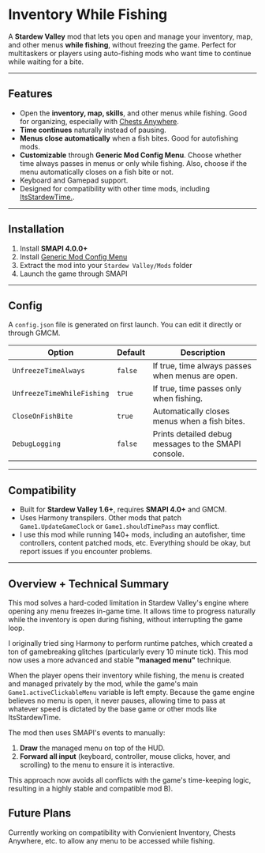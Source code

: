 # Inventory While Fishing

A **Stardew Valley** mod that lets you open and manage your inventory, map, and other menus **while fishing**, without freezing the game. Perfect for multitaskers or players using auto-fishing mods who want time to continue while waiting for a bite.

---

## Features

* Open the **inventory, map, skills**, and other menus while fishing. Good for organizing, especially with [Chests Anywhere](https://www.nexusmods.com/stardewvalley/mods/518).
* **Time continues** naturally instead of pausing.
* **Menus close automatically** when a fish bites. Good for autofishing mods.
* **Customizable** through **Generic Mod Config Menu**. Choose whether time always passes in menus or only while fishing. Also, choose if the menu automatically closes on a fish bite or not.
* Keyboard and Gamepad support.
* Designed for compatibility with other time mods, including [ItsStardewTime.](https://github.com/Enerrex/ItsStardewTime).

---

## Installation
1. Install **SMAPI 4.0.0+**  
2. Install [Generic Mod Config Menu](https://www.nexusmods.com/stardewvalley/mods/5098)  
3. Extract the mod into your `Stardew Valley/Mods` folder  
4. Launch the game through SMAPI

---

## Config
A `config.json` file is generated on first launch. You can edit it directly or through GMCM.

| Option | Default | Description |
|--------|----------|-------------|
| `UnfreezeTimeAlways` | `false` | If true, time always passes when menus are open. |
| `UnfreezeTimeWhileFishing` | `true` | If true, time passes only when fishing. |
| `CloseOnFishBite` | `true` | Automatically closes menus when a fish bites. |
| `DebugLogging` | `false` | Prints detailed debug messages to the SMAPI console. |

---

## Compatibility

* Built for **Stardew Valley 1.6+**, requires **SMAPI 4.0+** and GMCM.
* Uses Harmony transpilers. Other mods that patch `Game1.UpdateGameClock` or `Game1.shouldTimePass` may conflict.
* I use this mod while running 140+ mods, including an autofisher, time controllers, content patched mods, etc. Everything should be okay, but report issues if you encounter problems.

---

## Overview + Technical Summary

This mod solves a hard-coded limitation in Stardew Valley's engine where opening any menu freezes in-game time. It allows time to progress naturally while the inventory is open during fishing, without interrupting the game loop.

I originally tried sing Harmony to perform runtime patches, which created a ton of gamebreaking glitches (particularly every 10 minute tick). This mod now uses a more advanced and stable **"managed menu"** technique.

When the player opens their inventory while fishing, the menu is created and managed privately by the mod, while the game's main `Game1.activeClickableMenu` variable is left empty. Because the game engine believes no menu is open, it never pauses, allowing time to pass at whatever speed is dictated by the base game or other mods like ItsStardewTime.

The mod then uses SMAPI's events to manually:
1.  **Draw** the managed menu on top of the HUD.
2.  **Forward all input** (keyboard, controller, mouse clicks, hover, and scrolling) to the menu to ensure it is interactive.

This approach now avoids all conflicts with the game's time-keeping logic, resulting in a highly stable and compatible mod B).

## Future Plans

Currently working on compatibility with Convienient Inventory, Chests Anywhere, etc. to allow any menu to be accessed while fishing.
